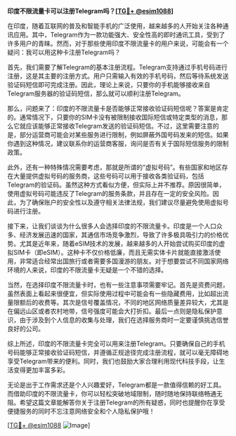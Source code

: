 **印度不限流量卡可以注册Telegram吗？[[TG💪+ @esim1088](https://t.me/s/esim1088)]**

在印度，随着互联网的普及和智能手机的广泛使用，越来越多的人开始关注各种通讯应用。其中，Telegram作为一款功能强大、安全性高的即时通讯工具，受到了许多用户的青睐。然而，对于那些使用印度不限流量卡的用户来说，可能会有一个疑问：我可以用这种卡注册Telegram吗？

首先，我们需要了解Telegram的基本注册流程。Telegram支持通过手机号码进行注册，这是其主要的注册方式。用户只需输入有效的手机号码，然后等待系统发送验证码短信即可完成注册。因此，理论上来说，只要你的手机能够接收来自Telegram服务器的验证码短信，那么就可以顺利注册Telegram。

那么，问题来了：印度的不限流量卡是否能够正常接收验证码短信呢？答案是肯定的。通常情况下，只要你的SIM卡没有被限制接收国际短信或特定类型的消息，那么它就应该能够正常接收Telegram发送的验证码短信。不过，这里需要注意的是，部分运营商可能会对某些服务进行限制，例如屏蔽外国号码发来的短信。如果你遇到这种情况，建议联系你的运营商客服，询问是否有关于国际短信服务的限制政策。

此外，还有一种特殊情况需要考虑，那就是所谓的“虚拟号码”。有些国家和地区存在大量提供虚拟号码的服务商，这些号码可以用于接收各类验证码，包括Telegram的验证码。虽然这种方式看似方便，但实际上并不推荐。原因很简单，使用虚拟号码可能违反了Telegram的服务条款，并且存在一定的安全风险。因此，为了确保账户的安全性以及遵守相关法律法规，我们建议尽量避免使用虚拟号码进行注册。

接下来，让我们谈谈为什么很多人会选择印度的不限流量卡。印度是一个人口众多、经济发展迅速的国家，其通信市场竞争激烈，导致了许多极具吸引力的价格优势。尤其是近年来，随着eSIM技术的发展，越来越多的人开始尝试购买印度的虚拟SIM卡（即eSIM）。这种卡不仅价格低廉，而且无需实体卡片就能直接激活使用，非常适合经常出国旅行或者需要多国漫游的朋友。对于想要尝试不同国家网络环境的人来说，印度的不限流量卡无疑是一个不错的选择。

当然，在选择印度不限流量卡时，也有一些注意事项需要牢记。首先是资费问题，虽然表面上看起来很便宜，但实际使用过程中可能会有一些隐藏费用，比如超出流量限额后的收费等。其次是信号覆盖情况，不同的地区网络质量差异较大，尤其是在偏远山区或者农村地带，信号强度可能会大打折扣。最后一点则是隐私保护意识，由于涉及到个人信息的收集与处理，我们在选择服务商时一定要谨慎挑选信誉良好的公司。

综上所述，印度的不限流量卡完全可以用来注册Telegram。只要确保自己的手机号码能够正常接收验证码短信，并遵循正规途径完成注册流程，就可以毫无障碍地享受Telegram带来的便利。同时，我们也鼓励大家合理利用现代科技手段，让生活变得更加丰富多彩。

无论是出于工作需求还是个人兴趣爱好，Telegram都是一款值得信赖的好工具。而借助印度的不限流量卡，你可以轻松突破地域限制，随时随地保持联络畅通无阻。希望这篇文章能解答你关于注册Telegram的所有疑惑，同时也提醒你在享受便捷服务的同时不忘注意网络安全和个人隐私保护哦！

[[TG💪+ @esim1088](https://t.me/s/esim1088) ![Image](https://i.postimg.cc/4NQfJmqS/Snipaste-2025-05-13-00-14-12.png)]